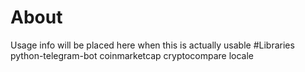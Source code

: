 # About
Usage info will be placed here when this is actually usable
#Libraries
python-telegram-bot
coinmarketcap
cryptocompare
locale